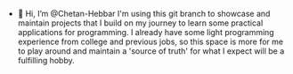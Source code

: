 - 👋 Hi, I’m @Chetan-Hebbar
I'm using this git branch to showcase and maintain projects that I 
build on my journey to learn some practical applications for programming.
I already have some light programming experience from college and previous
jobs, so this space is more for me to play around and maintain a 'source of truth'
for what I expect will be a fulfilling hobby.

<!---
Chetan-Hebbar/Chetan-Hebbar is a ✨ special ✨ repository because its `README.md` (this file) appears on your GitHub profile.
You can click the Preview link to take a look at your changes.
--->
